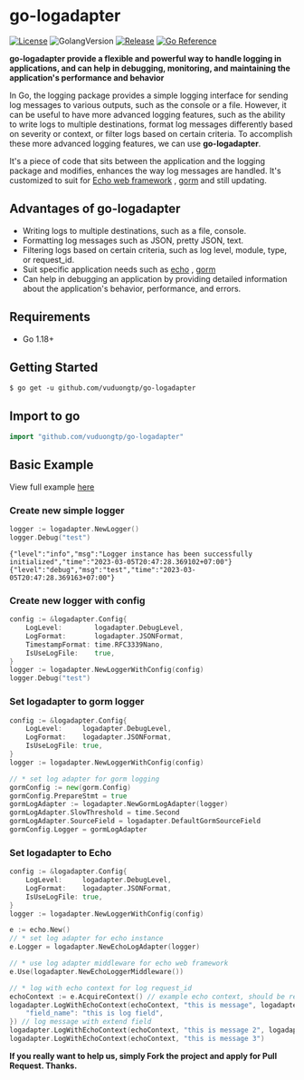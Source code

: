 # go-logadapter
[![License](https://img.shields.io/github/license/mashape/apistatus.svg)](https://github.com/vuduongtp/go-logadapter/blob/main/LICENSE)
![GolangVersion](https://img.shields.io/github/go-mod/go-version/vuduongtp/go-logadapter)
[![Release](https://img.shields.io/github/v/release/vuduongtp/go-logadapter)](https://github.com/vuduongtp/go-logadapter/releases)
[![Go Reference](https://pkg.go.dev/badge/github.com/vuduongtp/go-logadapter.svg)](https://pkg.go.dev/github.com/vuduongtp/go-logadapter)

**go-logadapter provide a flexible and powerful way to handle logging in applications, and can help in debugging, monitoring, and maintaining the application's performance and behavior**

In Go, the logging package provides a simple logging interface for sending log messages to various outputs, such as the console or a file. However, it can be useful to have more advanced logging features, such as the ability to write logs to multiple destinations, format log messages differently based on severity or context, or filter logs based on certain criteria. To accomplish these more advanced logging features, we can use **go-logadapter**. 

It's a piece of code that sits between the application and the logging package and modifies, enhances the way log messages are handled. It's customized to suit for [Echo web framework](https://github.com/labstack/echo) , [gorm](https://github.com/go-gorm/gorm) and still updating.
## Advantages of go-logadapter
- Writing logs to multiple destinations, such as a file, console.
- Formatting log messages such as JSON, pretty JSON, text.
- Filtering logs based on certain criteria, such as log level, module, type, or request_id.
- Suit specific application needs such as [echo](https://github.com/labstack/echo) , [gorm](https://github.com/go-gorm/gorm)
- Can help in debugging an application by providing detailed information about the application's behavior, performance, and errors.

## Requirements

- Go 1.18+

## Getting Started

```
$ go get -u github.com/vuduongtp/go-logadapter
```
## Import to go
```go
import "github.com/vuduongtp/go-logadapter"
```
## Basic Example
View full example [here](https://github.com/vuduongtp/go-logadapter/blob/main/test/test.go)
### Create new simple logger
```go
logger := logadapter.NewLogger()
logger.Debug("test")
```
```
{"level":"info","msg":"Logger instance has been successfully initialized","time":"2023-03-05T20:47:28.369102+07:00"}
{"level":"debug","msg":"test","time":"2023-03-05T20:47:28.369163+07:00"}
```
### Create new logger with config
```go
config := &logadapter.Config{
    LogLevel:        logadapter.DebugLevel,
    LogFormat:       logadapter.JSONFormat,
    TimestampFormat: time.RFC3339Nano,
    IsUseLogFile:    true,
}
logger := logadapter.NewLoggerWithConfig(config)
logger.Debug("test")
```
### Set logadapter to gorm logger
```go
config := &logadapter.Config{
    LogLevel:     logadapter.DebugLevel,
    LogFormat:    logadapter.JSONFormat,
    IsUseLogFile: true,
}
logger := logadapter.NewLoggerWithConfig(config)

// * set log adapter for gorm logging
gormConfig := new(gorm.Config)
gormConfig.PrepareStmt = true
gormLogAdapter := logadapter.NewGormLogAdapter(logger)
gormLogAdapter.SlowThreshold = time.Second
gormLogAdapter.SourceField = logadapter.DefaultGormSourceField
gormConfig.Logger = gormLogAdapter 
```
### Set logadapter to Echo
```go
config := &logadapter.Config{
    LogLevel:     logadapter.DebugLevel,
    LogFormat:    logadapter.JSONFormat,
    IsUseLogFile: true,
}
logger := logadapter.NewLoggerWithConfig(config)

e := echo.New()
// * set log adapter for echo instance
e.Logger = logadapter.NewEchoLogAdapter(logger)

// * use log adapter middleware for echo web framework
e.Use(logadapter.NewEchoLoggerMiddleware())

// * log with echo context for log request_id
echoContext := e.AcquireContext() // example echo context, should be replaced with echo.Request().Context()
logadapter.LogWithEchoContext(echoContext, "this is message", logadapter.LogTypeDebug, map[string]interface{}{
    "field_name": "this is log field",
}) // log message with extend field
logadapter.LogWithEchoContext(echoContext, "this is message 2", logadapter.LogTypeError) // log message error
logadapter.LogWithEchoContext(echoContext, "this is message 3")                          // log message debug
```
**If you really want to help us, simply Fork the project and apply for Pull Request. Thanks.**